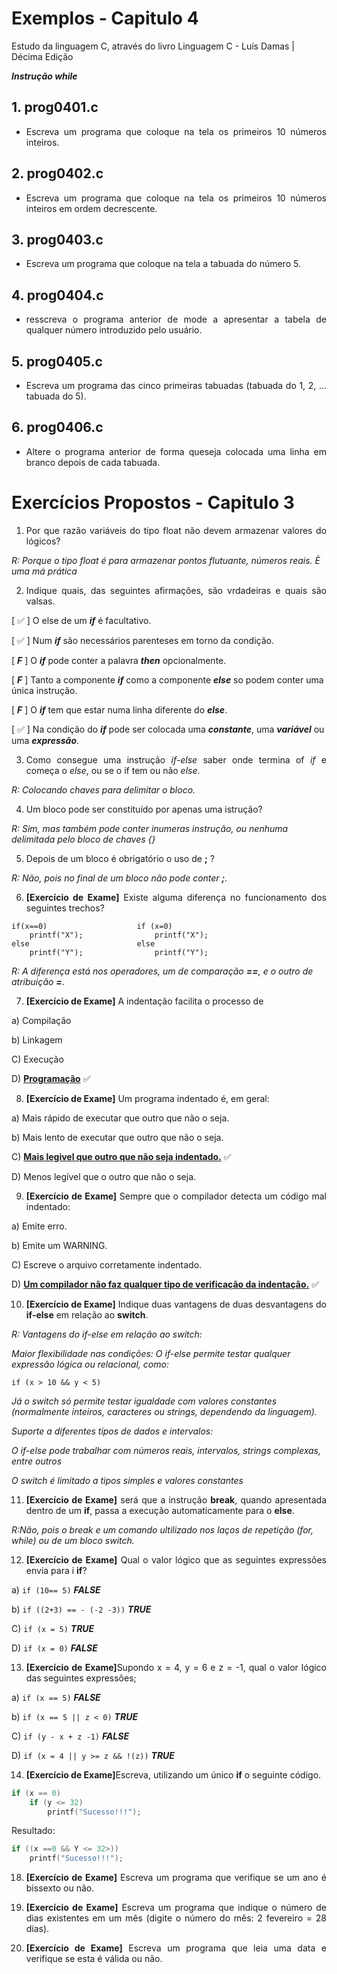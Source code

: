 # Exemplos - Capitulo 4
Estudo da linguagem C, através do livro Linguagem C - Luís Damas | Décima Edição

***___Instrução while___***
## 1. prog0401.c
* <p style="text-align: justify">Escreva um programa que coloque na tela os primeiros 10 números inteiros.
</p>

## 2. prog0402.c
* <p style="text-align: justify">Escreva um programa que coloque na tela os primeiros 10 números inteiros em ordem decrescente.
</p>

## 3. prog0403.c
* <p style="text-align: justify">Escreva um programa que coloque na tela a tabuada do número 5.
</p>

## 4. prog0404.c
* <p style="text-align: justify">resscreva o programa anterior de mode a apresentar a tabela de qualquer número introduzido pelo usuário.
</p>

## 5. prog0405.c
* <p style="text-align: justify">Escreva um programa das cinco primeiras tabuadas (tabuada do 1, 2, ... tabuada do 5).
</p>

## 6. prog0406.c
* <p style="text-align: justify">Altere o programa anterior de forma queseja colocada uma linha em branco depois de cada tabuada.
</p>

# Exercícios Propostos - Capitulo 3

1. <p style="text-align: justify">Por que razão variáveis do tipo float não devem armazenar valores do lógicos?
</p>

*R: Porque o tipo float é para armazenar pontos flutuante, números reais. È uma má prática*


2. <p style="text-align: justify">Indique quais, das seguintes afirmações, são vrdadeiras e quais são valsas.
</p>

[ ✅ ] O else de um ***___if___*** é facultativo.

[ ✅ ] Num ***___if___*** são necessários parenteses em torno da condição.

[ ***F*** ] O ***___if___*** pode conter a palavra ***___then___*** opcionalmente.

[ ***F*** ] Tanto a componente ***___if___*** como a componente ***___else___*** so podem conter uma única instrução.

[ ***F*** ] O ***___if___*** tem que estar numa linha diferente do ***___else___***.

[ ✅ ] Na condição do ***___if___*** pode ser colocada uma ***___constante___***, uma ***___variável___*** ou uma ***___expressão___***.

3. <p style="text-align: justify">Como consegue uma instrução <i>if-else</i> saber onde termina of <i>if</i> e começa o <i>else</i>, ou se o if tem ou não <i>else</i>.
</p>

*R: Colocando chaves para delimitar o bloco.*

4. <p style="text-align: justify">Um bloco pode ser constituído por apenas uma istrução?
</p>

*R: Sim, mas também pode conter inumeras instrução, ou nenhuma delimitada pelo bloco de chaves {}*

5. <p style="text-align: justify">Depois de um bloco é obrigatório o uso de <b>;</b> ?
</p>

*R: Não, pois no final de um bloco não pode conter ***;***.*

6. <p style="text-align: justify"><b>[Exercício de Exame]</b> Existe alguma diferença no funcionamento dos seguintes trechos?
</p>

```
if(x==0)                    if (x=0)
    printf("X");                printf("X");
else                        else
    printf("Y");                printf("Y");
```

*R: A diferença está nos operadores, um de comparação ***==***, e o outro de atribuição ***=****.

7. <p style="text-align: justify"><b>[Exercício de Exame]</b>  A indentação facilita o processo de
</p>

a) Compilação

b) Linkagem

C) Execução

D) <u><b>Programação</b></u> ✅

8. <p style="text-align: justify"><b>[Exercício de Exame]</b> Um programa indentado é, em geral:
</p>

a) Mais rápido de executar que outro que não o seja.

b) Mais lento de executar que outro que não o seja.

C) <u><b>Mais legivel que outro que não seja indentado.</b></u> ✅

D) Menos legível que o outro que não o seja.

9. <p style="text-align: justify"><b>[Exercício de Exame]</b> Sempre que o compilador detecta um código mal indentado:
</p>

a) Emite erro.

b) Emite um WARNING.

C) Escreve o arquivo corretamente indentado.

D) <u><b>Um compilador não faz qualquer tipo de verificação da indentação.</b></u> ✅

10. <p style="text-align: justify"><b>[Exercício de Exame]</b> Indique duas vantagens de duas desvantagens do <b>if-else</b> em relação ao <b>switch</b>.
</p>

*R: Vantagens do if-else em relação ao switch:*

*Maior flexibilidade nas condições:*
*O if-else permite testar qualquer expressão lógica ou relacional, como:*

```if (x > 10 && y < 5)```

*Já o switch só permite testar igualdade com valores constantes (normalmente inteiros, caracteres ou strings, dependendo da linguagem).*

*Suporte a diferentes tipos de dados e intervalos:*

*O if-else pode trabalhar com números reais, intervalos, strings complexas, entre outros*

*O switch é limitado a tipos simples e valores constantes*

11. <p style="text-align: justify"><b>[Exercício de Exame]</b> será que a instrução <b>break</b>, quando apresentada dentro de um <b>if</b>, passa a execução automaticamente para o <b>else</b>.
</p>

*R:Não, pois o break e um comando ultilizado nos laços de repetição (for, while) ou de um bloco switch.*

12. <p style="text-align: justify"><b>[Exercício de Exame]</b> Qual o valor lógico que as seguintes expressões envia para i <b>if</b>?
</p>

a) ```if (10== 5)``` ***FALSE***

b) ```if ((2+3) == - (-2 -3))``` ***TRUE*** 

C) ```if (x = 5)``` ***TRUE*** 

D) ```if (x = 0)``` ***FALSE***

13. <p style="text-align: justify"><b>[Exercício de Exame]</b>Supondo x = 4, y = 6 e z = -1, qual o valor lógico das seguintes expressões;
</p>

a) ```if (x == 5)``` ***FALSE***

b) ```if (x == 5 || z < 0)``` ***TRUE*** 

C) ```if (y - x + z -1)``` ***FALSE***

D) ```if (x = 4 || y >= z && !(z))``` ***TRUE***

14. <p style="text-align: justify"><b>[Exercício de Exame]</b>Escreva, utilizando um único <b>if</b> o seguinte código.
</p>

```c
if (x == 0)
    if (y <= 32)
        printf("Sucesso!!!");

```
Resultado:
```c
if ((x ==0 && Y <= 32>))
    printf("Sucesso!!!");
```

18. <p style="text-align: justify"><b>[Exercício de Exame]</b> Escreva um programa que verifique se um ano é bissexto ou não.

19. <p style="text-align: justify"><b>[Exercício de Exame]</b> Escreva um programa que indique o número de dias existentes em um mês (digite o número do mês: 2 fevereiro = 28 dias).

20. <p style="text-align: justify"><b>[Exercício de Exame]</b> Escreva um programa que leia uma data e verifique se esta é válida ou não.